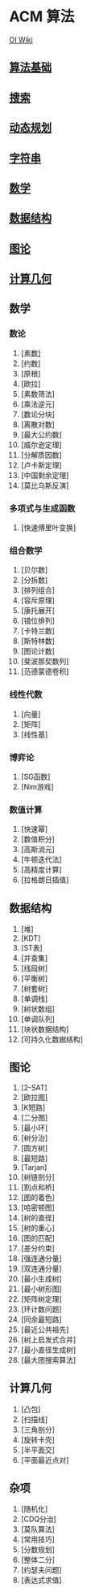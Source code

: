 # ACM 算法

[OI Wiki](https://next.oi-wiki.org)

## [算法基础](./basis/README.md)

## [搜索](./search/README.md)

## [动态规划](./dp/README.md)

## [字符串](./dp/README.md)

## [数学](./dp/README.md)

## [数据结构](./dp/README.md)

## [图论](./dp/README.md)

## [计算几何](./dp/README.md)

## 数学

### 数论
1.  [素数]
2.  [约数]
3.  [原根]
4.  [欧拉]
5.  [素数筛法]
6.  [乘法逆元]
7.  [数论分块]
8.  [离散对数]
9.  [最大公约数]
10. [威尔逊定理]
11. [分解质因数]
12. [卢卡斯定理]
13. [中国剩余定理]
14. [莫比乌斯反演]

### 多项式与生成函数
1. [快速傅里叶变换]

### 组合数学
1.  [贝尔数]
2.  [分拆数]
3.  [排列组合]
4.  [容斥原理]
5.  [康托展开]
6.  [错位排列]
7.  [卡特兰数]
8.  [斯特林数]
9.  [图论计数]
10. [斐波那契数列]
11. [范德蒙德卷积]

### 线性代数
1. [向量]
2. [矩阵]
3. [线性基]

### 博弈论
1. [SG函数]
2. [Nim游戏]

### 数值计算
1. [快速幂]
2. [数值积分]
3. [高斯消元]
4. [牛顿迭代法]
5. [高精度计算]
6. [拉格朗日插值]

## 数据结构
1.  [堆]
2.  [KDT]
3.  [ST表]
4.  [并查集]
5.  [线段树]
6.  [平衡树]
7.  [树套树]
8.  [单调栈]
9.  [树状数组]
10. [单调队列]
11. [块状数据结构]
12. [可持久化数据结构]

## 图论
1.  [2-SAT]
2.  [欧拉图]
3.  [K短路]
4.  [二分图]
5.  [最小环]
6.  [树分治]
7.  [圆方树]
8.  [最短路]
9.  [Tarjan]
10. [树链剖分]
11. [割点和桥]
12. [图的着色]
13. [哈密顿图]
14. [树的直径]
15. [树的重心]
16. [图的匹配]
17. [差分约束]
18. [强连通分量]
19. [双连通分量]
20. [最小生成树]
21. [最小树形图]
22. [矩阵树定理]
23. [环计数问题]
24. [同余最短路]
25. [最近公共祖先]
26. [树上启发式合并]
27. [最小直径生成树]
28. [最大团搜索算法]

## 计算几何
1. [凸包]
2. [扫描线]
3. [三角剖分]
4. [旋转卡壳]
5. [半平面交]
6. [平面最近点对]

## 杂项
1. [随机化]
2. [CDQ分治]
3. [莫队算法]
4. [常用技巧]
5. [分数规划]
6. [整体二分]
7. [约瑟夫问题]
8. [表达式求值]